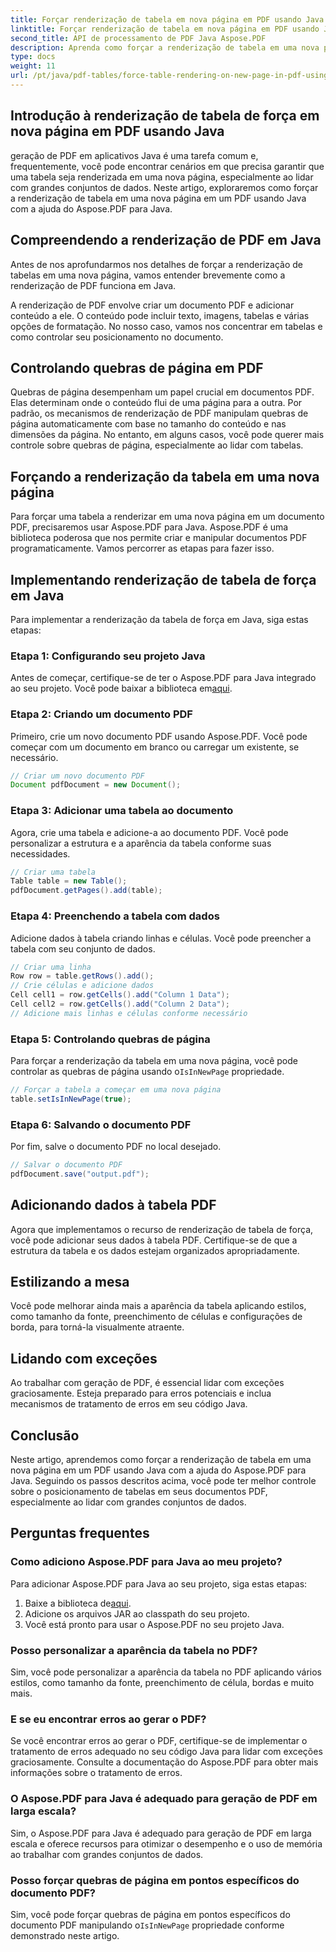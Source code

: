 ```yaml
---
title: Forçar renderização de tabela em nova página em PDF usando Java
linktitle: Forçar renderização de tabela em nova página em PDF usando Java
second_title: API de processamento de PDF Java Aspose.PDF
description: Aprenda como forçar a renderização de tabela em uma nova página em PDF usando Java com Aspose.PDF. Este guia passo a passo inclui código-fonte e dicas de especialistas para formatação precisa de documentos PDF.
type: docs
weight: 11
url: /pt/java/pdf-tables/force-table-rendering-on-new-page-in-pdf-using-java/
---
```


## Introdução à renderização de tabela de força em nova página em PDF usando Java

geração de PDF em aplicativos Java é uma tarefa comum e, frequentemente, você pode encontrar cenários em que precisa garantir que uma tabela seja renderizada em uma nova página, especialmente ao lidar com grandes conjuntos de dados. Neste artigo, exploraremos como forçar a renderização de tabela em uma nova página em um PDF usando Java com a ajuda do Aspose.PDF para Java.

## Compreendendo a renderização de PDF em Java

Antes de nos aprofundarmos nos detalhes de forçar a renderização de tabelas em uma nova página, vamos entender brevemente como a renderização de PDF funciona em Java.

A renderização de PDF envolve criar um documento PDF e adicionar conteúdo a ele. O conteúdo pode incluir texto, imagens, tabelas e várias opções de formatação. No nosso caso, vamos nos concentrar em tabelas e como controlar seu posicionamento no documento.

## Controlando quebras de página em PDF

Quebras de página desempenham um papel crucial em documentos PDF. Elas determinam onde o conteúdo flui de uma página para a outra. Por padrão, os mecanismos de renderização de PDF manipulam quebras de página automaticamente com base no tamanho do conteúdo e nas dimensões da página. No entanto, em alguns casos, você pode querer mais controle sobre quebras de página, especialmente ao lidar com tabelas.

## Forçando a renderização da tabela em uma nova página

Para forçar uma tabela a renderizar em uma nova página em um documento PDF, precisaremos usar Aspose.PDF para Java. Aspose.PDF é uma biblioteca poderosa que nos permite criar e manipular documentos PDF programaticamente. Vamos percorrer as etapas para fazer isso.

## Implementando renderização de tabela de força em Java

Para implementar a renderização da tabela de força em Java, siga estas etapas:

### Etapa 1: Configurando seu projeto Java

 Antes de começar, certifique-se de ter o Aspose.PDF para Java integrado ao seu projeto. Você pode baixar a biblioteca em[aqui](https://releases.aspose.com/pdf/java/).

### Etapa 2: Criando um documento PDF

Primeiro, crie um novo documento PDF usando Aspose.PDF. Você pode começar com um documento em branco ou carregar um existente, se necessário.

```java
// Criar um novo documento PDF
Document pdfDocument = new Document();
```

### Etapa 3: Adicionar uma tabela ao documento

Agora, crie uma tabela e adicione-a ao documento PDF. Você pode personalizar a estrutura e a aparência da tabela conforme suas necessidades.

```java
// Criar uma tabela
Table table = new Table();
pdfDocument.getPages().add(table);
```

### Etapa 4: Preenchendo a tabela com dados

Adicione dados à tabela criando linhas e células. Você pode preencher a tabela com seu conjunto de dados.

```java
// Criar uma linha
Row row = table.getRows().add();
// Crie células e adicione dados
Cell cell1 = row.getCells().add("Column 1 Data");
Cell cell2 = row.getCells().add("Column 2 Data");
// Adicione mais linhas e células conforme necessário
```

### Etapa 5: Controlando quebras de página

 Para forçar a renderização da tabela em uma nova página, você pode controlar as quebras de página usando o`IsInNewPage` propriedade.

```java
// Forçar a tabela a começar em uma nova página
table.setIsInNewPage(true);
```

### Etapa 6: Salvando o documento PDF

Por fim, salve o documento PDF no local desejado.

```java
// Salvar o documento PDF
pdfDocument.save("output.pdf");
```

## Adicionando dados à tabela PDF

Agora que implementamos o recurso de renderização de tabela de força, você pode adicionar seus dados à tabela PDF. Certifique-se de que a estrutura da tabela e os dados estejam organizados apropriadamente.

## Estilizando a mesa

Você pode melhorar ainda mais a aparência da tabela aplicando estilos, como tamanho da fonte, preenchimento de células e configurações de borda, para torná-la visualmente atraente.

## Lidando com exceções

Ao trabalhar com geração de PDF, é essencial lidar com exceções graciosamente. Esteja preparado para erros potenciais e inclua mecanismos de tratamento de erros em seu código Java.

## Conclusão

Neste artigo, aprendemos como forçar a renderização de tabela em uma nova página em um PDF usando Java com a ajuda do Aspose.PDF para Java. Seguindo os passos descritos acima, você pode ter melhor controle sobre o posicionamento de tabelas em seus documentos PDF, especialmente ao lidar com grandes conjuntos de dados.

## Perguntas frequentes

### Como adiciono Aspose.PDF para Java ao meu projeto?

Para adicionar Aspose.PDF para Java ao seu projeto, siga estas etapas:
1.  Baixe a biblioteca de[aqui](https://releases.aspose.com/pdf/java/).
2. Adicione os arquivos JAR ao classpath do seu projeto.
3. Você está pronto para usar o Aspose.PDF no seu projeto Java.

### Posso personalizar a aparência da tabela no PDF?

Sim, você pode personalizar a aparência da tabela no PDF aplicando vários estilos, como tamanho da fonte, preenchimento de célula, bordas e muito mais.

### E se eu encontrar erros ao gerar o PDF?

Se você encontrar erros ao gerar o PDF, certifique-se de implementar o tratamento de erros adequado no seu código Java para lidar com exceções graciosamente. Consulte a documentação do Aspose.PDF para obter mais informações sobre o tratamento de erros.

### O Aspose.PDF para Java é adequado para geração de PDF em larga escala?

Sim, o Aspose.PDF para Java é adequado para geração de PDF em larga escala e oferece recursos para otimizar o desempenho e o uso de memória ao trabalhar com grandes conjuntos de dados.

### Posso forçar quebras de página em pontos específicos do documento PDF?

 Sim, você pode forçar quebras de página em pontos específicos do documento PDF manipulando o`IsInNewPage` propriedade conforme demonstrado neste artigo.